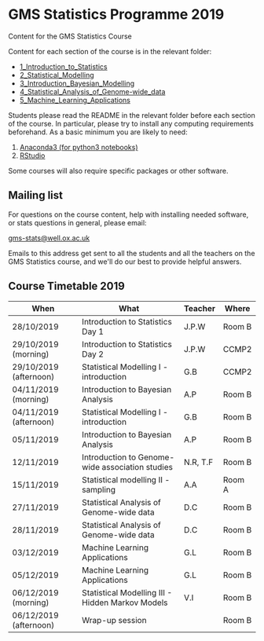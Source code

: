# GMS Statistics Programme 2019
Content for the GMS Statistics Course

Content for each section of the course is in the relevant folder:

* [1_Introduction_to_Statistics](https://github.com/jpwhalley/GMS_Stats_Course/tree/master/1_Introduction_to_Statistics)
* [2_Statistical_Modelling](https://github.com/jpwhalley/GMS_Stats_Course/tree/master/2_Statistical_Modelling)
* [3_Introduction_Bayesian_Modelling](https://github.com/jpwhalley/GMS_Stats_Course/tree/master/3_Introduction_Bayesian_Modelling)
* [4_Statistical_Analysis_of_Genome-wide_data](https://github.com/jpwhalley/GMS_Stats_Course/tree/master/4_Statistical_Analysis_of_Genome-wide_data)
* [5_Machine_Learning_Applications](https://github.com/jpwhalley/GMS_Stats_Course/tree/master/5_Machine_Learning_Applications)

Students please read the README in the relevant folder before each section of the course.  In particular, please try to install any computing requirements beforehand.  As a basic minimum you are likely to need:

1. [Anaconda3 (for python3 notebooks)](https://www.anaconda.com/download/)
2. [RStudio](https://www.rstudio.com/)

Some courses will also require specific packages or other software.

Mailing list
------------

For questions on the course content, help with installing needed software, or stats questions in general, please email:

gms-stats@well.ox.ac.uk

Emails to this address get sent to all the students and all the teachers on the GMS Statistics course, and we'll do our best to provide helpful answers.

Course Timetable 2019
---------------------

| When | What | Teacher | Where |
| ---- | ---- | ------- | ----- |
| 28/10/2019 | Introduction to Statistics Day 1 | J.P.W | Room B |
| 29/10/2019 (morning) | Introduction to Statistics Day 2 | J.P.W | CCMP2 |
| 29/10/2019 (afternoon) | Statistical Modelling I - introduction | G.B | CCMP2 |
| 04/11/2019 (morning) | Introduction to Bayesian Analysis | A.P | Room B |
| 04/11/2019 (afternoon) | Statistical Modelling I - introduction | G.B | Room B |
| 05/11/2019 | Introduction to Bayesian Analysis | A.P | Room B |
| 12/11/2019 | Introduction to Genome-wide association studies | N.R, T.F | Room B |
| 15/11/2019 | Statistical modelling II - sampling | A.A | Room A |
| 27/11/2019 | Statistical Analysis of Genome-wide data | D.C | Room B |
| 28/11/2019 | Statistical Analysis of Genome-wide data | D.C | Room B |
| 03/12/2019 | Machine Learning Applications | G.L | Room B |
| 05/12/2019 | Machine Learning Applications | G.L | Room B |
| 06/12/2019 (morning) | Statistical Modelling III - Hidden Markov Models | V.I | Room B |
| 06/12/2019 (afternoon) | Wrap-up session | | Room B |



